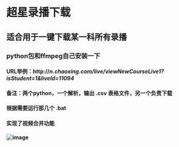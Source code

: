 # 超星录播下载
## 适合用于一键下载某一科所有录播

### python包和ffmpeg自己安装一下

#### URL举例：http://***n.chaoxing.com/live/viewNewCourseLive1?isStudent=1&liveId=11094***

#### 备注：两个python，一个解析，输出 .csv 表格文件，另一个负责下载
#### 根据需要运行那几个 .bat
#### 实现了视频合并功能
#### ![image](https://user-images.githubusercontent.com/65713657/169644757-4b0c4a85-e848-46f4-b909-50cf2d89c30a.png)
